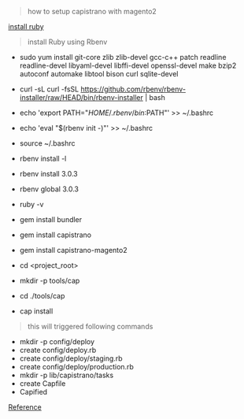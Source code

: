 >how to setup capistrano with magento2

[install ruby](https://www.ruby-lang.org/en/documentation/installation/#apt)

>install Ruby using Rbenv

- sudo yum install git-core zlib zlib-devel gcc-c++ patch readline readline-devel libyaml-devel libffi-devel openssl-devel make bzip2 autoconf automake libtool bison curl sqlite-devel

- curl -sL curl -fsSL https://github.com/rbenv/rbenv-installer/raw/HEAD/bin/rbenv-installer | bash

- echo 'export PATH="$HOME/.rbenv/bin:$PATH"' >> ~/.bashrc
- echo 'eval "$(rbenv init -)"' >> ~/.bashrc
- source ~/.bashrc
- rbenv install -l 
- rbenv install 3.0.3 
- rbenv global 3.0.3
- ruby -v
- gem install bundler
- gem install capistrano
- gem install capistrano-magento2


- cd <project_root>
- mkdir -p tools/cap
- cd ./tools/cap
- cap install

> this will triggered following commands

- mkdir -p config/deploy
- create config/deploy.rb
- create config/deploy/staging.rb
- create config/deploy/production.rb
- mkdir -p lib/capistrano/tasks
- create Capfile
- Capified

















[Reference](https://www.siphor.com/using-capistrano-for-magento-to-deploy/)


